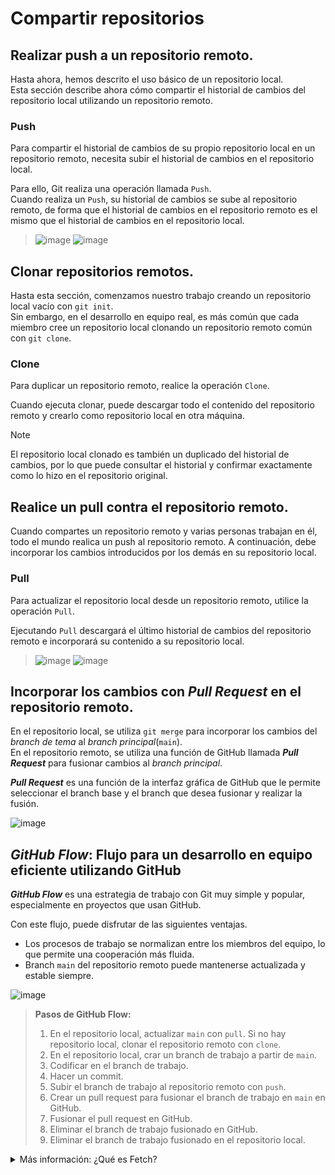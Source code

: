 # Compartir repositorios

## Realizar push a un repositorio remoto.

Hasta ahora, hemos descrito el uso básico de un repositorio local.<br>
Esta sección describe ahora cómo compartir el historial de cambios del repositorio local utilizando un repositorio remoto.

### Push

Para compartir el historial de cambios de su propio repositorio local en un repositorio remoto, necesita subir el historial de cambios en el repositorio local.

Para ello, Git realiza una operación llamada `Push`.<br>
Cuando realiza un `Push`, su historial de cambios se sube al repositorio remoto, de forma que el historial de cambios en el repositorio remoto es el mismo que el historial de cambios en el repositorio local.

> ![image](https://github.com/itcha-organization/git-tutorial/assets/83223664/93ee162d-34c7-4a56-be7c-2ad54a0a098d)
> ![image](https://github.com/user-attachments/assets/db0fe0b1-c241-41e2-ae0b-f1d405a3a7f6)

## Clonar repositorios remotos.

Hasta esta sección, comenzamos nuestro trabajo creando un repositorio local vacío con `git init`.
<br>
Sin embargo, en el desarrollo en equipo real, es más común que cada miembro cree un repositorio local clonando un repositorio remoto común con `git clone`.

### Clone

Para duplicar un repositorio remoto, realice la operación `Clone`.

Cuando ejecuta clonar, puede descargar todo el contenido del repositorio remoto y crearlo como repositorio local en otra máquina.

> [!NOTE]
>  El repositorio local clonado es también un duplicado del historial de cambios, por lo que puede consultar el historial y confirmar exactamente como lo hizo en el repositorio original.

## Realice un pull contra el repositorio remoto.

Cuando compartes un repositorio remoto y varias personas trabajan en él, todo el mundo realica un push al repositorio remoto.
A continuación, debe incorporar los cambios introducidos por los demás en su repositorio local.

### Pull

Para actualizar el repositorio local desde un repositorio remoto, utilice la operación `Pull`.

Ejecutando `Pull` descargará el último historial de cambios del repositorio remoto e incorporará su contenido a su repositorio local. 

> ![image](https://github.com/itcha-organization/git-tutorial/assets/83223664/ef14dfa3-6d79-40fd-b0e8-aec3add6eada)
> ![image](https://github.com/user-attachments/assets/a0dd172e-9b2e-4c6e-81cc-3d7dd5095661)

## Incorporar los cambios con ***Pull Request*** en el repositorio remoto.

En el repositorio local, se utiliza `git merge` para incorporar los cambios del _branch de tema_ al _branch principal_(`main`).
<br>
En el repositorio remoto, se utiliza una función de GitHub llamada ***Pull Request*** para fusionar cambios al _branch principal_.

***Pull Request*** es una función de la interfaz gráfica de GitHub que le permite seleccionar el branch base y el branch que desea fusionar y realizar la fusión.

![image](https://github.com/user-attachments/assets/f7554e21-f3ee-4ee6-9c1d-239841b23b9e)

## ***GitHub Flow***: Flujo para un desarrollo en equipo eficiente utilizando GitHub

***GitHub Flow*** es una estrategia de trabajo con Git muy simple y popular, especialmente en proyectos que usan GitHub.

Con este flujo, puede disfrutar de las siguientes ventajas.
- Los procesos de trabajo se normalizan entre los miembros del equipo, lo que permite una cooperación más fluida.
- Branch `main` del repositorio remoto puede mantenerse actualizada y estable siempre.

![image](https://github.com/user-attachments/assets/989dbfa5-c13f-47c5-a8cf-ac49447468b0)
> **Pasos de GitHub Flow:**
> 1. En el repositorio local, actualizar `main` con `pull`. Si no hay repositorio local, clonar el repositorio remoto con `clone`.
> 2. En el repositorio local, crar un branch de trabajo a partir de `main`.
> 3. Codificar en el branch de trabajo.
> 4. Hacer un commit.
> 5. Subir el branch de trabajo al repositorio remoto con `push`.
> 6. Crear un pull request para fusionar el branch de trabajo en `main` en GitHub.
> 7. Fusionar el pull request en GitHub.
> 8. Eliminar el branch de trabajo fusionado en GitHub.
> 9. Eliminar el branch de trabajo fusionado en el repositorio local.

<details>

<summary>Más información: ¿Qué es Fetch?
</summary>

## Diferencias entre Pull y Fetch

El comando `fetch` para reflejar la última información del repositorio remoto en el repositorio local.<br>
Comprueba la diferencia entre el comando `pull` y el comando `fetch`.

### Pull

Puede ejecutar `pull` para obtener el historial del repositorio remoto. El siguiente diagrama ilustra lo que ocurre con las confirmaciones en el repositorio en este momento.

En primer lugar, veamos el caso en el que no se han realizado cambios en el branch del repositorio local que se está actualizando.

![image](https://github.com/itcha-organization/git-tutorial/assets/83223664/733a8f5f-2030-4752-8894-6a6f2ebe5e43)

En este caso, simplemente se realiza un `fast-forward merge`. En el diagrama, `master` representa `branch master` en el repositorio local y `origin/master` representa `branch master` en el repositorio remoto `origin`.

![image](https://github.com/itcha-organization/git-tutorial/assets/83223664/e27d5c77-3088-4cbe-804c-54adbc914af7)

Si también ha avanzado la historia en el repositorio local `branch master`, necesita fusionar ambos cambios. 

![image](https://github.com/itcha-organization/git-tutorial/assets/83223664/67752b0a-3870-4d5d-8f5f-01b1677b8bd8)

Por lo tanto, un `pull` resultará en un `merge`. En este momento, si no hay cambios conflictivos, se creará automáticamente un `merge commit`.<br> Sin embargo, si hay conflictos, debe resolverlos y luego crear el `commit` usted mismo.

![image](https://github.com/itcha-organization/git-tutorial/assets/83223664/57c69dff-d64a-4f8d-bb7e-cdfdf2086d13)

### Fetch

Cuando se realiza `pull`, el contenido del repositorio remoto se fusiona automáticamente.<br>
Sin embargo, hay ocasiones en las que simplemente quiere comprobar el contenido de un repositorio remoto y no quiere fusionar. En tales casos, utilice `fetch`.

Ejecutar `fetch` sólo recuperará el último historial del repositorio remoto.<br>
El `commit` recuperado se toma como un `branch` sin nombre. Puede cambiar a este `branch` especificando el nombre `FETCH_HEAD` en el comando `checkout`.

Por ejemplo, si se realiza un `fetch` con un `commit` que ha progresado desde `commit B` en cada uno de los `origin` de los repositorios local y remoto, el historial tendrá el aspecto de la figura siguiente.

![image](https://github.com/itcha-organization/git-tutorial/assets/83223664/61b598c3-ac3b-46d8-ae88-ee2ccbf00bcf)

Desde este estado, si desea fusionar el contenido del repositorio remoto en el `master` del repositorio local, fusione `FETCH_HEAD` o ejecute `pull` de nuevo.

![image](https://github.com/itcha-organization/git-tutorial/assets/83223664/2d52a6b2-85a9-458b-ba81-f41d1c58fb35)


> [!NOTE]
>  Cuando se realiza una fusión, el historial es el mismo que cuando se realiza un `pull`. En realidad, `pull` es porque está realizando `fetch` y `merge` internamente.

</details>
